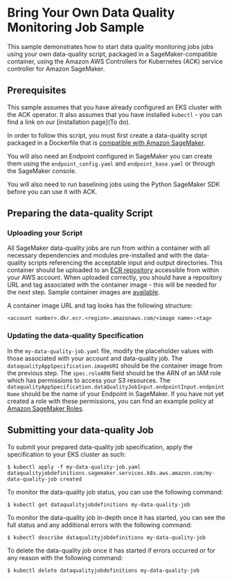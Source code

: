 # Bring Your Own Data Quality Monitoring Job Sample

This sample demonstrates how to start data quality monitoring jobs jobs using your own data-quality script, packaged in a SageMaker-compatible container, using the Amazon AWS Controllers for Kubernetes (ACK) service controller for Amazon SageMaker.                     

## Prerequisites

This sample assumes that you have already configured an EKS cluster with the ACK operator. It also assumes that you have installed `kubectl` - you can find a link on our [installation page](To do).

In order to follow this script, you must first create a data-quality script packaged in a Dockerfile that is [compatible with Amazon SageMaker](https://docs.aws.amazon.com/sagemaker/latest/dg/amazon-sagemaker-containers.html).

You will also need an Endpoint configured in SageMaker you can create them using the `endpoint_config.yaml` and `endpoint_base.yaml` or through the SageMaker console.

You will also need to run baselining jobs using the Python SageMaker SDK before you can use it with ACK.

## Preparing the data-quality Script

### Uploading your Script

All SageMaker data-quality jobs are run from within a container with all necessary dependencies and modules pre-installed and with the data-quality scripts referencing the acceptable input and output directories. This container should be uploaded to an [ECR repository](https://aws.amazon.com/ecr/) accessible from within your AWS account. When uploaded correctly, you should have a repository URL and tag associated with the container image - this will be needed for the next step. Sample container images are [available](https://docs.aws.amazon.com/sagemaker/latest/dg/sagemaker-algo-docker-registry-paths.html).


A container image URL and tag looks has the following structure:
```
<account number>.dkr.ecr.<region>.amazonaws.com/<image name>:<tag>
```

### Updating the data-quality Specification

In the `my-data-quality-job.yaml` file, modify the placeholder values with those associated with your account and data-quality job. The `dataqualityAppSpecification.imageURI` should be the container image from the previous step. The `spec.roleARN` field should be the ARN of an IAM role which has permissions to access your S3 resources. The `dataqualityAppSpecification.dataQualityJobInput.endpointInput.endpointName` should be the name of your Endpoint in SageMaker. If you have not yet created a role with these permissions, you can find an example policy at [Amazon SageMaker Roles](https://docs.aws.amazon.com/sagemaker/latest/dg/sagemaker-roles.html#sagemaker-roles-createdata-qualityjob-perms).

## Submitting your data-quality Job

To submit your prepared data-quality job specification, apply the specification to your EKS cluster as such:
```
$ kubectl apply -f my-data-quality-job.yaml
dataqualityjobdefinitions.sagemaker.services.k8s.aws.amazon.com/my-data-quality-job created
```

To monitor the data-quality job status, you can use the following command:
```
$ kubectl get dataqualityjobdefinitions my-data-quality-job
```

To monitor the data-quality job in-depth once it has started, you can see the full status and any additional errors with the following command:
```
$ kubectl describe dataqualityjobdefinitions my-data-quality-job
```

To delete the data-quality job once it has started if errors occurred or for any reason with the following command:
```
$ kubectl delete dataqualityjobdefinitions my-data-quality-job
```

